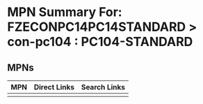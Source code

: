 



# MPN Summary For: FZECONPC14PC14STANDARD > con-pc104 : PC104-STANDARD

## MPNs
  

|MPN|Direct Links|Search Links|
| :--- | :--- | :--- |
||||
